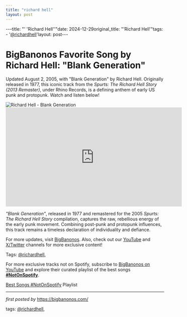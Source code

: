 ```yaml
---
title: "richard hell"
layout: post
---
```

---title: "' 'Richard Hell''"date: 2024-12-29original_title: "'Richard Hell'"tags:  - '[@richardhell](/tags/richardhell/)'layout: post---<!-- Title of the Post --><h1 >BigBanonos Favorite Song by Richard Hell: "Blank Generation"</h1> <!-- Introductory Text --><p >Updated August 2, 2005, with "Blank Generation" by Richard Hell. Originally released in 1977, this iconic track from the *Spurts: The Richard Hell Story (2013 Remaster)*, under Rhino Records, is a defining anthem of early US punk and protopunk. Watch and listen below!</p> <!-- Featured Image --><div > <img src="https://i.scdn.co/image/ab67616d00001e022cde81d804869094109ec047" alt="Richard Hell - Blank Generation" /></div> <!-- YouTube Video Embed --><div > <iframe width="560" height="315" src="https://www.youtube.com/embed/Rr9LqFpif7k" title="Richard Hell - Blank Generation" frameborder="0" allowfullscreen></iframe></div> <!-- Song Information --><div > <p><em>"Blank Generation"</em>, released in 1977 and remastered for the 2005 *Spurts: The Richard Hell Story* compilation, captures the raw, rebellious energy of the early punk movement. Combining post-punk and protopunk influences, this track remains a timeless declaration of individuality and defiance.</p></div> <!-- Footer Links --><div > <p>For more updates, visit <a href="https://bigbanonos.com/" target="_blank">BigBanonos</a>. Also, check out our <a href="https://www.youtube.com/[@BigBanonos](/tags/BigBanonos/)" target="_blank">YouTube</a> and <a href="https://x.com/bigbanonos" target="_blank">X/Twitter</a> channels for more exclusive content!</p></div> <!-- Tags --><p >Tags: [@richardhell](/tags/richardhell/),</p><!--Subscribe and Playlist Links--><div>    <p>For more exclusive tracks not on Spotify, subscribe to <a href="https://www.youtube.com/[@BigBanonos](/tags/BigBanonos/)" target="_blank">BigBanonos on YouTube</a> and explore their curated playlist of the best songs <strong>[#NotOnSpotify](/tags/NotOnSpotify/)</strong>.</p>    <p><a href="https://www.youtube.com/playlist?list=PLtuNtuTatqI0kFahUCbtbfenC_ET5O_tr" target="_blank">Best Songs [#NotOnSpotify](/tags/NotOnSpotify/) Playlist<br /></a></p></div><hr /><p><em>first posted by</em> <a href="https://bigbanonos.com/" rel="noopener" target="_new">https://bigbanonos.com/</a></p><p>tags: [@richardhell](/tags/richardhell/),</p>